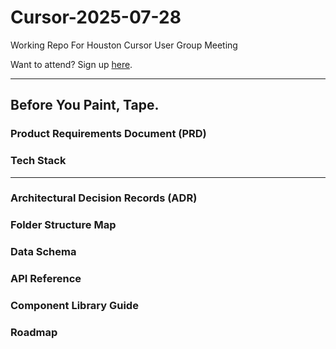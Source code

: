 # Cursor-2025-07-28
Working Repo For Houston Cursor User Group Meeting

Want to attend? Sign up [here](https://lu.ma/event/manage/evt-ypHzMQN1hjS46FG).

-------------

## Before You Paint, Tape.

### Product Requirements Document (PRD)

### Tech Stack
-------------
### Architectural Decision Records (ADR)

### Folder Structure Map

### Data Schema

### API Reference

### Component Library Guide 

### Roadmap
